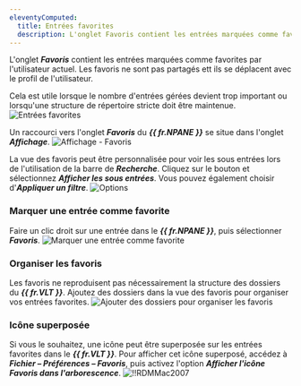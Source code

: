 ```yaml
---
eleventyComputed:
  title: Entrées favorites
  description: L'onglet Favoris contient les entrées marquées comme favorites par l'utilisateur actuel. Les favoris ne sont pas partagés ett ils se déplacent avec le profil de l'utilisateur.
---
```

L'onglet ***Favoris*** contient les entrées marquées comme favorites par l'utilisateur actuel. Les favoris ne sont pas partagés ett ils se déplacent avec le profil de l'utilisateur.

Cela est utile lorsque le nombre d'entrées gérées devient trop important ou lorsqu'une structure de répertoire stricte doit être maintenue.
![Entrées favorites](https://cdnweb.devolutions.net/docs/fr/rdm/mac/clip0206.png)

Un raccourci vers l'onglet ***Favoris*** du ***{{ fr.NPANE }}*** se situe dans l'onglet ***Affichage***.
![Affichage - Favoris](https://cdnweb.devolutions.net/docs/fr/rdm/mac/RDMMac2002.png)

La vue des favoris peut être personnalisée pour voir les sous entrées lors de l'utilisation de la barre de ***Recherche***. Cliquez sur le bouton et sélectionnez ***Afficher les sous entrées***. Vous pouvez également choisir d'***Appliquer un filtre***.
![Options](https://cdnweb.devolutions.net/docs/fr/rdm/mac/RDMMac2001.png)

### Marquer une entrée comme favorite

Faire un clic droit sur une entrée dans le ***{{ fr.NPANE }}***, puis sélectionner ***Favoris***.
![Marquer une entrée comme favorite](https://cdnweb.devolutions.net/docs/fr/rdm/mac/RDMMac2003.png)

### Organiser les favoris

Les favoris ne reproduisent pas nécessairement la structure des dossiers du ***{{ fr.VLT }}***. Ajoutez des dossiers dans la vue des favoris pour organiser vos entrées favorites.
![Ajouter des dossiers pour organiser les favoris](https://cdnweb.devolutions.net/docs/fr/rdm/mac/RDMMac2004.png)

### Icône superposée

Si vous le souhaitez, une icône peut être superposée sur les entrées favorites dans le ***{{ fr.VLT }}***. Pour afficher cet icône superposé, accédez à ***Fichier – Préférences – Favoris***, puis activez l'option ***Afficher l'icône Favoris dans l'arborescence***.
![!!RDMMac2007](https://cdnweb.devolutions.net/docs/fr/rdm/mac/RDMMac2007.png)

